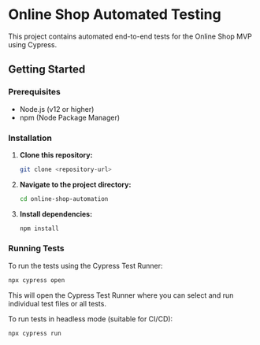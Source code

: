 # Online Shop Automated Testing

This project contains automated end-to-end tests for the Online Shop MVP using Cypress.

## Getting Started

### Prerequisites

- Node.js (v12 or higher)
- npm (Node Package Manager)

### Installation

1. **Clone this repository:**

   ```bash
   git clone <repository-url>
   ```

2. **Navigate to the project directory:**

   ```bash
   cd online-shop-automation
   ```

3. **Install dependencies:**

   ```bash
   npm install
   ```

### Running Tests

To run the tests using the Cypress Test Runner:

```bash
npx cypress open
```

This will open the Cypress Test Runner where you can select and run individual test files or all tests.

To run tests in headless mode (suitable for CI/CD):

```bash
npx cypress run
```